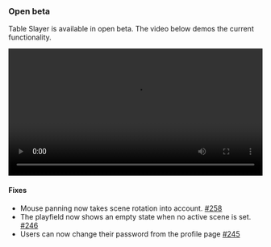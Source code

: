 ### Open beta

Table Slayer is available in open beta. The video below demos the current functionality.

<video controls width="100%">
  <source src="https://files.tableslayer.com/changelog/march-demo-web.mp4" type="video/mp4">
  Your browser does not support the video tag.
</video>

#### Fixes

- Mouse panning now takes scene rotation into account. [#258](https://github.com/Siege-Perilous/tableslayer/pull/258)
- The playfield now shows an empty state when no active scene is set. [#246](https://github.com/Siege-Perilous/tableslayer/pull/246)
- Users can now change their password from the profile page [#245](https://github.com/Siege-Perilous/tableslayer/pull/245)
